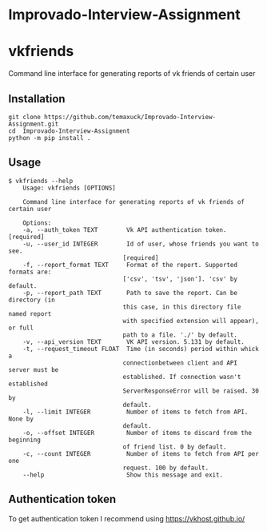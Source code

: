 # Improvado-Interview-Assignment

vkfriends
=============

Command line interface for generating reports of vk friends of certain
user 

Installation
------------
```
git clone https://github.com/temaxuck/Improvado-Interview-Assignment.git
cd  Improvado-Interview-Assignment
python -m pip install .
```

Usage
-----
    $ vkfriends --help
        Usage: vkfriends [OPTIONS]

        Command line interface for generating reports of vk friends of certain user

        Options:
        -a, --auth_token TEXT        Vk API authentication token.  [required]
        -u, --user_id INTEGER        Id of user, whose friends you want to see.
                                    [required]
        -f, --report_format TEXT     Format of the report. Supported formats are:
                                    ['csv', 'tsv', 'json']. 'csv' by default.
        -p, --report_path TEXT       Path to save the report. Can be directory (in
                                    this case, in this directory file named report
                                    with specified extension will appear), or full
                                    path to a file. './' by default.
        -v, --api_version TEXT       VK API version. 5.131 by default.
        -t, --request_timeout FLOAT  Time (in seconds) period within whick a
                                    connectionbetween client and API server must be
                                    established. If connection wasn't established
                                    ServerResponseError will be raised. 30 by
                                    default.
        -l, --limit INTEGER          Number of items to fetch from API. None by
                                    default.
        -o, --offset INTEGER         Number of items to discard from the beginning
                                    of friend list. 0 by default.
        -c, --count INTEGER          Number of items to fetch from API per one
                                    request. 100 by default.
        --help                       Show this message and exit.
    
Authentication token
--------------------
To get authentication token I recommend using https://vkhost.github.io/